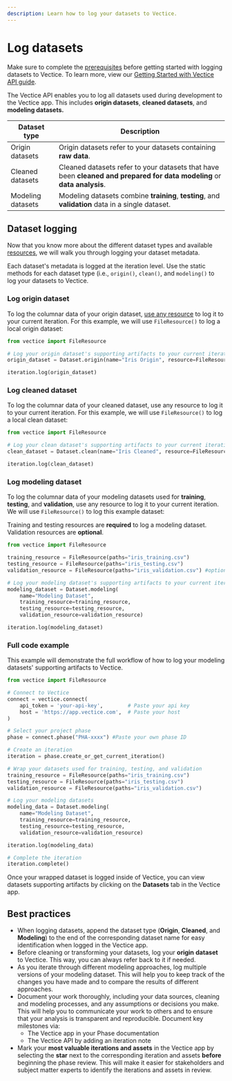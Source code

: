 ```yaml
---
description: Learn how to log your datasets to Vectice.
---
```


# Log datasets


Make sure to complete the [prerequisites](../connect-to-api.md#prerequisites-to-register-assets) before getting started with logging datasets to Vectice. To learn more, view our [Getting Started with Vectice API guide](../connect-to-api.md).


The Vectice API enables you to log all datasets used during development to the Vectice app. This includes **origin datasets**, **cleaned datasets**, and **modeling datasets.**

| Dataset type      | Description                                                                                                             |
| ----------------- | ----------------------------------------------------------------------------------------------------------------------- |
| Origin datasets   | Origin datasets refer to your datasets containing **raw data**.                                                         |
| Cleaned datasets  | Cleaned datasets refer to your datasets that have been **cleaned and prepared for data modeling** or **data analysis**. |
| Modeling datasets | Modeling datasets combine **training**, **testing**, and **validation** data in a single dataset.                       |

## Dataset logging

Now that you know more about the different dataset types and available [resources](../../glossary/concepts/datasets/dataset-resources.md), we will walk you through logging your dataset metadata.&#x20;

Each dataset's metadata is logged at the iteration level. Use the static methods for each dataset type (i.e., `origin()`, `clean()`, and `modeling()` to log your datasets to Vectice.&#x20;

### Log origin dataset

To log the columnar data of your origin dataset, [use any resource](../../glossary/concepts/datasets/dataset-resources.md) to log it to your current iteration. For this example, we will use `FileResource()` to log a local origin dataset:


```python
from vectice import FileResource

# Log your origin dataset's supporting artifacts to your current iteration
origin_dataset = Dataset.origin(name="Iris Origin", resource=FileResource(paths="raw_iris.csv"))

iteration.log(origin_dataset)
```


### Log cleaned dataset

To log the columnar data of your cleaned dataset, use any resource to log it to your current iteration. For this example, we will use `FileResource()` to log a local clean dataset:


```python
from vectice import FileResource

# Log your clean dataset's supporting artifacts to your current iteration
clean_dataset = Dataset.clean(name="Iris Cleaned", resource=FileResource(paths="iris_cleaned.csv"))

iteration.log(clean_dataset)
```


### Log modeling dataset

To log the columnar data of your modeling datasets used for **training**, **testing**, and **validation**, use any resource to log it to your current iteration. We will use `FileResource()` to log this example dataset:


Training and testing resources are **required** to log a modeling dataset. Validation resources are **optional**.


```python
from vectice import FileResource

training_resource = FileResource(paths="iris_training.csv")
testing_resource = FileResource(paths="iris_testing.csv")
validation_resource = FileResource(paths="iris_validation.csv") #optional

# Log your modeling dataset's supporting artifacts to your current iteration
modeling_dataset = Dataset.modeling(
    name="Modeling Dataset",
    training_resource=training_resource,
    testing_resource=testing_resource,
    validation_resource=validation_resource)

iteration.log(modeling_dataset)
```

### **Full code example**

This example will demonstrate the full workflow of how to log your modeling datasets' supporting artifacts to Vectice.

```python
from vectice import FileResource

# Connect to Vectice
connect = vectice.connect(
    api_token = 'your-api-key',        # Paste your api key
    host = 'https://app.vectice.com',  # Paste your host
)

# Select your project phase
phase = connect.phase("PHA-xxxx") #Paste your own phase ID

# Create an iteration
iteration = phase.create_or_get_current_iteration()

# Wrap your datasets used for training, testing, and validation
training_resource = FileResource(paths="iris_training.csv")
testing_resource = FileResource(paths="iris_testing.csv")
validation_resource = FileResource(paths="iris_validation.csv")

# Log your modeling datasets
modeling_data = Dataset.modeling(
    name="Modeling Dataset",
    training_resource=training_resource,
    testing_resource=testing_resource,
    validation_resource=validation_resource)

iteration.log(modeling_data)

# Complete the iteration
iteration.complete()
```

Once your wrapped dataset is logged inside of Vectice, you can view datasets supporting artifacts by clicking on the **Datasets** tab in the Vectice app.

## Best practices

* When logging datasets, append the dataset type (**Origin**, **Cleaned**, and **Modeling**) to the end of the corresponding dataset name for easy identification when logged in the Vectice app.
* Before cleaning or transforming your datasets, log your **origin** **dataset** to Vectice. This way, you can always refer back to it if needed.
* As you iterate through different modeling approaches, log multiple versions of your modeling dataset. This will help you to keep track of the changes you have made and to compare the results of different approaches.
* Document your work thoroughly, including your data sources, cleaning and modeling processes, and any assumptions or decisions you make. This will help you to communicate your work to others and to ensure that your analysis is transparent and reproducible. Document key milestones via:
  * The Vectice app in your Phase documentation
  * The Vectice API by adding an iteration note&#x20;
* Mark your **most valuable iterations and assets** in the Vectice app by selecting the **star** next to the corresponding iteration and assets **before** beginning the phase review. This will make it easier for stakeholders and subject matter experts to identify the iterations and assets in review.
